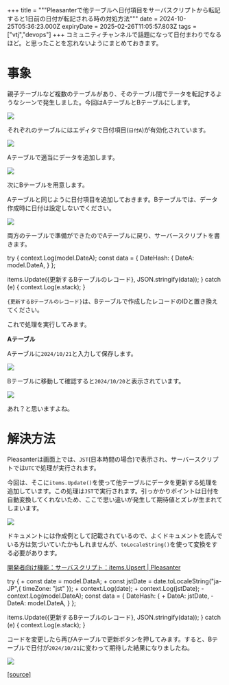 +++
title = """Pleasanterで他テーブルへ日付項目をサーバスクリプトから転記すると1日前の日付が転記される時の対処方法"""
date = 2024-10-25T05:36:23.000Z
expiryDate = 2025-02-26T11:05:57.803Z
tags = ["vtj","devops"]
+++
コミュニティチャンネルで話題になって日付まわりでなるほど。と思ったことを忘れないようにまとめておきます。

事象
==

親子テーブルなど複数のテーブルがあり、そのテーブル間でテータを転記するようなシーンで発生しました。今回はAテーブルとBテーブルにします。

![](https://cdn-ak.f.st-hatena.com/images/fotolife/v/virtualtech/20241025/20241025143624.png)

それぞれのテーブルにはエディタで日付項目(`日付A`)が有効化されています。

![](https://cdn-ak.f.st-hatena.com/images/fotolife/v/virtualtech/20241025/20241025143627.png)

Aテーブルで適当にデータを追加します。

![](https://cdn-ak.f.st-hatena.com/images/fotolife/v/virtualtech/20241025/20241025143634.png)

次にBテーブルを用意します。

Aテーブルと同じように日付項目を追加しておきます。Bテーブルでは、データ作成時に日付は設定しないでください。

![](https://cdn-ak.f.st-hatena.com/images/fotolife/v/virtualtech/20241025/20241025143631.png)

両方のテーブルで準備ができたのでAテーブルに戻り、サーバースクリプトを書きます。

try {
  context.Log(model.DateA);
  const data \= {
    DateHash: {
      DateA: model.DateA,
    }
  };
  
  items.Update({更新するBテーブルのレコード}, JSON.stringify(data));
} catch (e) {
  context.Log(e.stack);
}

`{更新するBテーブルのレコード}`は、Bテーブルで作成したレコードのIDと置き換えてください。

これで処理を実行してみます。

**Aテーブル**

Aテーブルに`2024/10/21`と入力して保存します。

![](https://cdn-ak.f.st-hatena.com/images/fotolife/v/virtualtech/20241025/20241025143638.png)

Bテーブルに移動して確認すると`2024/10/20`と表示されています。

![](https://cdn-ak.f.st-hatena.com/images/fotolife/v/virtualtech/20241025/20241025143642.png)

あれ？と思いますよね。

解決方法
====

Pleasanterは画面上では、`JST`(日本時間の場合)で表示され、サーバースクリプトでは`UTC`で処理が実行されます。

今回は、そこに`items.Update()`を使って他テーブルにデータを更新する処理を追加しています。この処理は`JST`で実行されます。引っかかりポイントは日付を自動変換してくれないため、ここで思い違いが発生して期待値とズレが生まれてしまいます。

![](https://cdn-ak.f.st-hatena.com/images/fotolife/v/virtualtech/20241025/20241025143645.png)

ドキュメントには作成例として記載されているので、よくドキュメントを読んでいる方は気づいていたかもしれませんが、`toLocaleString()`を使って変換をする必要があります。

[開発者向け機能：サーバスクリプト：items.Upsert | Pleasanter](https://pleasanter.org/ja/manual/server-script-items-upsert)

try {
\+ const date = model.DataA;
\+ const jstDate = date.toLocaleString("ja-JP",{ timeZone: "jst" });
\+ context.Log(date);
\+ context.Log(jstDate);
\-  context.Log(model.DateA);
  const data = {
    DateHash: {
\+    DateA: jstDate,
\-     DateA: model.DateA,
    }
  };
  
items.Update({更新するBテーブルのレコード}, JSON.stringify(data));
} catch (e) {
  context.Log(e.stack);
}

コードを変更したら再びAテーブルで更新ボタンを押してみます。すると、Bテーブルで日付が`2024/10/21`に変わって期待した結果になりましたね。

![](https://cdn-ak.f.st-hatena.com/images/fotolife/v/virtualtech/20241025/20241025143648.png)

[[source]](https://devops-blog.virtualtech.jp/entry/20241025/1729834583)
